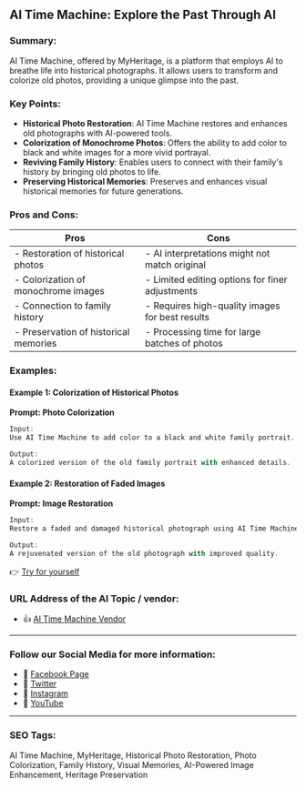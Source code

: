 ## AI Time Machine: Explore the Past Through AI

### Summary:

AI Time Machine, offered by MyHeritage, is a platform that employs AI to breathe life into historical photographs. It allows users to transform and colorize old photos, providing a unique glimpse into the past.

### Key Points:

- **Historical Photo Restoration**: AI Time Machine restores and enhances old photographs with AI-powered tools.
- **Colorization of Monochrome Photos**: Offers the ability to add color to black and white images for a more vivid portrayal.
- **Reviving Family History**: Enables users to connect with their family's history by bringing old photos to life.
- **Preserving Historical Memories**: Preserves and enhances visual historical memories for future generations.

### Pros and Cons:

| Pros                               | Cons                                          |
|------------------------------------|-----------------------------------------------|
| - Restoration of historical photos | - AI interpretations might not match original |
| - Colorization of monochrome images| - Limited editing options for finer adjustments|
| - Connection to family history     | - Requires high-quality images for best results|
| - Preservation of historical memories | - Processing time for large batches of photos|

### Examples:

#### Example 1: Colorization of Historical Photos
**Prompt: Photo Colorization**

```dart
Input:
Use AI Time Machine to add color to a black and white family portrait.

Output:
A colorized version of the old family portrait with enhanced details.
```

#### Example 2: Restoration of Faded Images
**Prompt: Image Restoration**

```dart
Input:
Restore a faded and damaged historical photograph using AI Time Machine.

Output:
A rejuvenated version of the old photograph with improved quality.
```

👉 <a href="https://www.myheritage.com/ai-time-machine" target="_blank">Try for yourself</a>

### URL Address of the AI Topic / vendor:

- 👍 <a href="https://www.myheritage.com/ai-time-machine" target="_blank">AI Time Machine Vendor</a>

<hr>

### Follow our Social Media for more information:

- 📘 <a href="https://www.facebook.com/MyHeritage" target="_blank">Facebook Page</a>
- 📄 <a href="https://twitter.com/MyHeritage" target="_blank">Twitter</a>
- 📸 <a href="https://www.instagram.com/myheritage_official/" target="_blank">Instagram</a>
- 🎥 <a href="https://www.youtube.com/user/myheritage" target="_blank">YouTube</a>

<hr>

### SEO Tags:
AI Time Machine, MyHeritage, Historical Photo Restoration, Photo Colorization, Family History, Visual Memories, AI-Powered Image Enhancement, Heritage Preservation